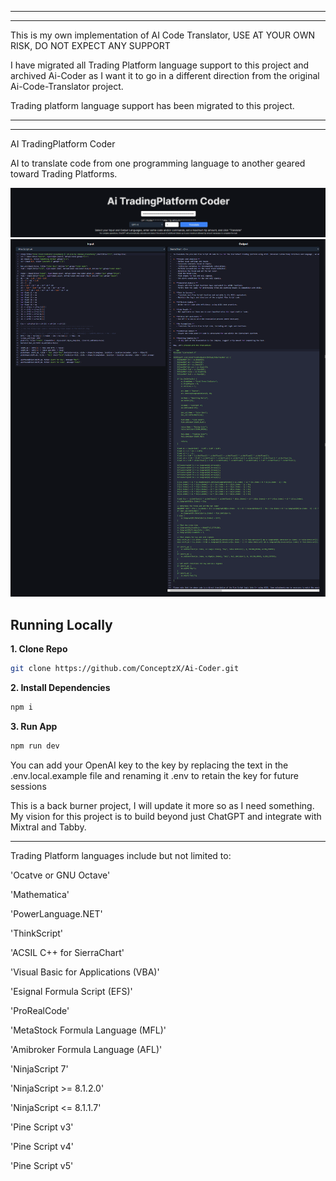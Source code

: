 **************************************************************************************************************************
**************************************************************************************************************************
  This is my own implementation of AI Code Translator, USE AT YOUR OWN RISK, DO NOT EXPECT ANY SUPPORT

  I have migrated all Trading Platform language support to this project and archived Ai-Coder as I want it to go in 
  a different direction from the original Ai-Code-Translator project.

  Trading platform language support has been migrated to this project.
**************************************************************************************************************************
**************************************************************************************************************************


AI TradingPlatform Coder

AI to translate code from one programming language to another geared toward Trading Platforms.


![Ai-Coder](https://github.com/ConceptzX/Ai-TradingPlatform-Coder/blob/main/screenshot.png)
![Ai-Coder](https://github.com/ConceptzX/Ai-TradingPlatform-Coder/blob/main/screenshot0.png)

## Running Locally

**1. Clone Repo**

```bash
git clone https://github.com/ConceptzX/Ai-Coder.git
```

**2. Install Dependencies**

```bash
npm i
```

**3. Run App**

```bash
npm run dev
```
You can add your OpenAI key to the key by replacing the text in the .env.local.example file and renaming it .env to retain the key for future sessions


This is a back burner project, I will update it more so as I need something.  My vision for this project is to build beyond just ChatGPT and integrate with Mixtral and Tabby.

********************************************************************************************************************************

Trading Platform languages include but not limited to:


'Ocatve or GNU Octave'
		 
'Mathematica'

'PowerLanguage.NET' 

'ThinkScript' 

'ACSIL C++ for SierraChart' 	

'Visual Basic for Applications (VBA)' 

'Esignal Formula Script (EFS)' 

'ProRealCode' 

'MetaStock Formula Language (MFL)' 

'Amibroker Formula Language (AFL)' 

'NinjaScript 7' 

'NinjaScript >= 8.1.2.0'

'NinjaScript <= 8.1.1.7'

'Pine Script v3' 

'Pine Script v4' 

'Pine Script v5' 
